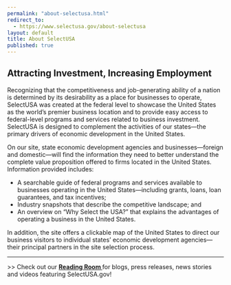 ```yaml
---
permalink: "about-selectusa.html"
redirect_to:
  - https://www.selectusa.gov/about-selectusa
layout: default
title: About SelectUSA
published: true
---
```


<H2>Attracting Investment, Increasing Employment</h2>
<P>Recognizing that the competitiveness and job-generating ability of a nation is determined by its desirability as a place for businesses to operate, SelectUSA was created at the federal level to showcase the United States as the world’s premier business location and to provide easy access to federal-level programs and services related to business investment. SelectUSA is designed to complement the activities of our states—the primary drivers of economic development in the United States.</p>
<P>On our site, state economic development agencies and businesses—foreign and domestic—will find the information they need to better understand the complete value proposition offered to firms located in the United States. Information provided includes:</p>
<UL>
<LI>A searchable guide of federal programs and services available to businesses operating in the United States—including grants, loans, loan guarantees, and tax incentives;</li>
<LI>Industry snapshots that describe the competitive landscape; and</li>
<LI>An overview&nbsp;on “Why&nbsp;Select the USA?” that explains the advantages of operating a business in the United States.</li></ul>
<P>In addition, the site offers a clickable map of the United States to direct our business visitors to individual states’ economic development agencies—their principal partners in the site selection process.</p>
<HR />

<P>&gt;&gt; Check out our <STRONG><A href="reading-room.html">Reading Room </a></strong>for blogs, press releases, news stories and videos featuring SelectUSA.gov!</p>